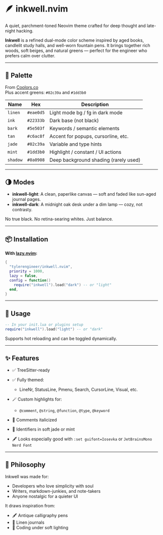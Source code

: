 # 🪶 inkwell.nvim

A quiet, parchment-toned Neovim theme crafted for deep thought and late-night
hacking.

**Inkwell** is a refined dual-mode color scheme inspired by aged books,
candlelit study halls, and well-worn fountain pens. It brings together rich
woods, soft beiges, and natural greens — perfect for the engineer who prefers
calm over clutter.

---

## 🎨 Palette

From [Coolors.co](https://coolors.co/0a0908-22333b-eae0d5-c6ac8f-5e503f)  
Plus accent greens: `#02c39a` and `#1dd3b0`

| Name     | Hex       | Description                           |
| -------- | --------- | ------------------------------------- |
| `linen`  | `#eae0d5` | Light mode bg / fg in dark mode       |
| `ink`    | `#22333b` | Dark base (not black)                 |
| `bark`   | `#5e503f` | Keywords / semantic elements          |
| `tan`    | `#c6ac8f` | Accent for popups, cursorline, etc.   |
| `jade`   | `#02c39a` | Variable and type hints               |
| `mint`   | `#1dd3b0` | Highlight / constant / UI actions     |
| `shadow` | `#0a0908` | Deep background shading (rarely used) |

---

## 🌗 Modes

- **inkwell-light**: A clean, paperlike canvas — soft and faded like sun-aged
  journal pages.
- **inkwell-dark**: A midnight oak desk under a dim lamp — cozy, not contrasty.

No true black. No retina-searing whites. Just balance.

---

## 📦 Installation

**With [lazy.nvim](https://github.com/folke/lazy.nvim):**

```lua
{
  "tylerengineer/inkwell.nvim",
  priority = 1000,
  lazy = false,
  config = function()
    require("inkwell").load("dark") -- or "light"
  end,
}
```

---

## 🧪 Usage

```lua
-- In your init.lua or plugins setup
require("inkwell").load("light") -- or "dark"
```

Supports hot reloading and can be toggled dynamically.

---

## ✨ Features

- ✅ TreeSitter-ready
- ✅ Fully themed:

    - LineNr, StatusLine, Pmenu, Search, CursorLine, Visual, etc.

- 🪄 Custom highlights for:

    - `@comment`, `@string`, `@function`, `@type`, `@keyword`

- 📜 Comments italicized
- 🔡 Identifiers in soft jade or mint
- 🖋️ Looks especially good with `:set guifont=Iosevka` or
  `JetBrainsMono Nerd Font`

---

## 🧬 Philosophy

Inkwell was made for:

- Developers who love simplicity with soul
- Writers, markdown-junkies, and note-takers
- Anyone nostalgic for a quieter UI

It draws inspiration from:

- 🖋️ Antique calligraphy pens
- 🧵 Linen journals
- 🌌 Coding under soft lighting
